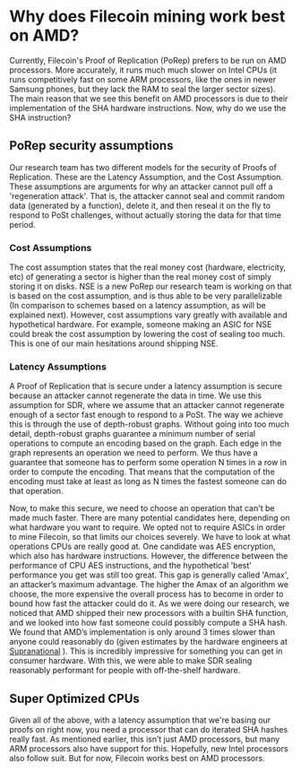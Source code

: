 # Why does Filecoin mining work best on AMD?
Currently, Filecoin's Proof of Replication (PoRep) prefers to be run on AMD
processors.  More accurately, it runs much much slower on Intel CPUs (it runs
competitively fast on some ARM processors, like the ones in newer Samsung
phones, but they lack the RAM to seal the larger sector sizes). The main reason
that we see this benefit on AMD processors is due to their implementation of
the SHA hardware instructions. Now, why do we use the SHA instruction?

## PoRep security assumptions
Our research team has two different models for the security of Proofs of
Replication. These are the Latency Assumption, and the Cost Assumption. These
assumptions are arguments for why an attacker cannot pull off a 'regeneration
attack'. That is, the attacker cannot seal and commit random data (generated by
a function), delete it, and then reseal it on the fly to respond to PoSt
challenges, without actually storing the data for that time period.

### Cost Assumptions
The cost assumption states that the real money cost (hardware, electricity,
etc) of generating a sector is higher than the real money cost of simply
storing it on disks. NSE is a new PoRep our research team is working on that is
based on the cost assumption, and is thus able to be very parallelizable (In
comparison to schemes based on a latency assumption, as will be explained
next). However, cost assumptions vary greatly with available and hypothetical
hardware. For example, someone making an ASIC for NSE could break the cost
assumption by lowering the cost of sealing too much. This is one of our main
hesitations around shipping NSE.

### Latency Assumptions
A Proof of Replication that is secure under a latency assumption is secure
because an attacker cannot regenerate the data in time. We use this assumption
for SDR, where we assume that an attacker cannot regenerate enough of a sector
fast enough to respond to a PoSt. The way we achieve this is through the use
of depth-robust graphs. Without going into too much detail, depth-robust
graphs guarantee a minimum number of serial operations to compute an encoding
based on the graph. Each edge in the graph represents an operation we need to
perform. We thus have a guarantee that someone has to perform some operation
N times in a row in order to compute the encoding. That means that the
computation of the encoding must take at least as long as N times the fastest
someone can do that operation.

Now, to make this secure, we need to choose an operation that can't be made
much faster. There are many potential candidates here, depending on what
hardware you want to require. We opted not to require ASICs in order to mine
Filecoin, so that limits our choices severely. We have to look at what
operations CPUs are really good at. One candidate was AES encryption, which
also has hardware instructions. However, the difference between the performance
of CPU AES instructions, and the hypothetical 'best' performance you get was
still too great. This gap is generally called 'Amax', an attacker’s maximum
advantage. The higher the Amax of an algorithm we choose, the more expensive
the overall process has to become in order to bound how fast the attacker could
do it.
As we were doing our research, we noticed that AMD shipped their new processors
with a builtin SHA function, and we looked into how fast someone could possibly
compute a SHA hash. We found that AMD’s implementation is only around 3 times
slower than anyone could reasonably do (given estimates by the hardware
engineers at [Supranational](https://www.supranational.net/) ). This is
incredibly impressive for something you can get in consumer hardware. With
this, we were able to make SDR sealing reasonably performant for people with
off-the-shelf hardware.

## Super Optimized CPUs

Given all of the above, with a latency assumption that we're basing our proofs
on right now, you need a processor that can do iterated SHA hashes really fast.
As mentioned earlier, this isn’t just AMD processors, but many ARM processors
also have support for this. Hopefully, new Intel processors also follow suit.
But for now, Filecoin works best on AMD processors.



